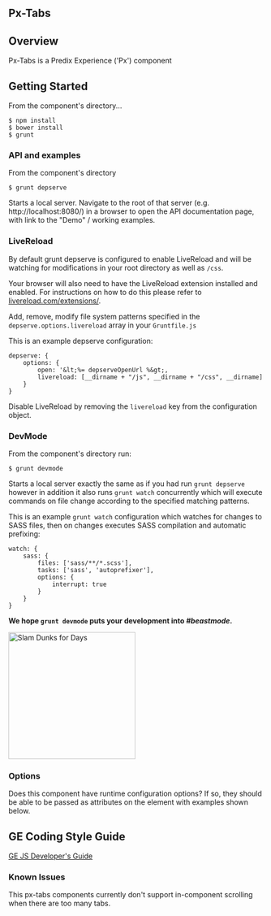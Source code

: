 Px-Tabs
-----------------------------------------------

## Overview

Px-Tabs is a Predix Experience ('Px') component

## Getting Started



From the component's directory...

```
$ npm install
$ bower install
$ grunt
```

### API and examples

From the component's directory

```
$ grunt depserve
```

Starts a local server. Navigate to the root of that server (e.g. http://localhost:8080/) in a browser to open the API documentation page, with link to the "Demo" / working examples.

### LiveReload

By default grunt depserve is configured to enable LiveReload and will be watching for modifications in your root directory as well as `/css`.

Your browser will also need to have the LiveReload extension installed and enabled. For instructions on how to do this please refer to [livereload.com/extensions/](http://livereload.com/extensions/).

Add, remove, modify file system patterns specified in the `depserve.options.livereload` array in your `Gruntfile.js`

This is an example depserve configuration:

```
depserve: {
    options: {
        open: '&lt;%= depserveOpenUrl %&gt;,
        livereload: [__dirname + "/js", __dirname + "/css", __dirname]
    }
}
```

Disable LiveReload by removing the `livereload` key from the configuration object.

### DevMode

From the component's directory run:

```
$ grunt devmode
```

Starts a local server exactly the same as if you had run `grunt depserve` however in addition it also runs `grunt watch` concurrently which will execute commands on file change according to the specified matching patterns.

This is an example `grunt watch` configuration which watches for changes to SASS files, then on changes executes SASS compilation and automatic prefixing:

```
watch: {
    sass: {
        files: ['sass/**/*.scss'],
        tasks: ['sass', 'autoprefixer'],
        options: {
            interrupt: true
        }
    }
}
```

**We hope `grunt devmode` puts your development into *#beastmode*.**

<img src="http://imgc.allpostersimages.com/images/P-488-488-90/71/7108/JJUV100Z/posters/teen-wolf-beast-mode.jpg" alt="Slam Dunks for Days" width=
"250" />

### Options

Does this component have runtime configuration options?  If so, they should be able to be passed as attributes on the element with examples shown below.

GE Coding Style Guide
---------------------

[GE JS Developer's Guide](https://github.com/GeneralElectric/javascript)


### Known Issues

This px-tabs components currently don't support in-component scrolling when there are too many tabs.

